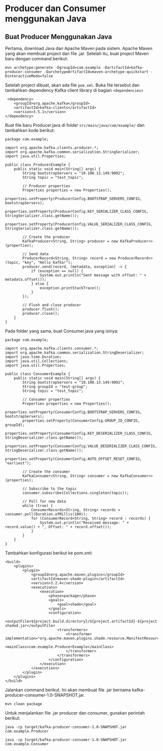 # Producer dan Consumer menggunakan Java

## Buat Producer Menggunakan Java

Pertama, download Java dan Apache Maven pada sistem. Apache Maven yang akan membuat project dan file .jar. Setelah itu, buat project Maven baru dengan command berikut:

```
mvn archetype:generate -DgroupId=com.example -DartifactId=kafka-producer-consumer -DarchetypeArtifactId=maven-archetype-quickstart -DinteractiveMode=false
```

Setelah project dibuat, akan ada file `pom.xml`. Buka file tersebut dan tambahkan dependency Kafka client library di bagian `<dependencies>`

```
 <dependency>
    <groupId>org.apache.kafka</groupId>
    <artifactId>kafka-clients</artifactId>
    <version>3.5.1</version>
</dependency>
```

Buat file baru Producer.java di folder `src/main/java/com/example/` dan tambahkan kode berikut:

```
package com.example;

import org.apache.kafka.clients.producer.*;
import org.apache.kafka.common.serialization.StringSerializer;
import java.util.Properties;

public class ProducerExample {
    public static void main(String[] args) {
        String bootstrapServers = "10.100.13.149:9092";
        String topic = "test_topic";

        // Producer properties
        Properties properties = new Properties();
        properties.setProperty(ProducerConfig.BOOTSTRAP_SERVERS_CONFIG, bootstrapServers);
        properties.setProperty(ProducerConfig.KEY_SERIALIZER_CLASS_CONFIG, StringSerializer.class.getName());
        properties.setProperty(ProducerConfig.VALUE_SERIALIZER_CLASS_CONFIG, StringSerializer.class.getName());

        // Create the producer
        KafkaProducer<String, String> producer = new KafkaProducer<>(properties);

        // Send data
        ProducerRecord<String, String> record = new ProducerRecord<>(topic, "key", "Hello Kafka!");
        producer.send(record, (metadata, exception) -> {
            if (exception == null) {
                System.out.println("Sent message with offset: " + metadata.offset());
            } else {
                exception.printStackTrace();
            }
        });

        // Flush and close producer
        producer.flush();
        producer.close();
    }
}
```

Pada folder yang sama, buat Consumer.java yang isinya:

```
package com.example;

import org.apache.kafka.clients.consumer.*;
import org.apache.kafka.common.serialization.StringDeserializer;
import java.time.Duration;
import java.util.Collections;
import java.util.Properties;

public class ConsumerExample {
    public static void main(String[] args) {
        String bootstrapServers = "10.100.13.149:9092";
        String groupId = "test-group";
        String topic = "test_topic";

        // Consumer properties
        Properties properties = new Properties();
        properties.setProperty(ConsumerConfig.BOOTSTRAP_SERVERS_CONFIG, bootstrapServers);
        properties.setProperty(ConsumerConfig.GROUP_ID_CONFIG, groupId);
        properties.setProperty(ConsumerConfig.KEY_DESERIALIZER_CLASS_CONFIG, StringDeserializer.class.getName());
        properties.setProperty(ConsumerConfig.VALUE_DESERIALIZER_CLASS_CONFIG, StringDeserializer.class.getName());
        properties.setProperty(ConsumerConfig.AUTO_OFFSET_RESET_CONFIG, "earliest");

        // Create the consumer
        KafkaConsumer<String, String> consumer = new KafkaConsumer<>(properties);

        // Subscribe to the topic
        consumer.subscribe(Collections.singleton(topic));

        // Poll for new data
        while (true) {
            ConsumerRecords<String, String> records = consumer.poll(Duration.ofMillis(100));
            for (ConsumerRecord<String, String> record : records) {
                System.out.println("Received message: " + record.value() + ", Offset: " + record.offset());
            }
        }
    }
}
```

Tambahkan konfigurasi berikut ke pom.xml:

```
<build>
    <plugins>
        <plugin>
            <groupId>org.apache.maven.plugins</groupId>
            <artifactId>maven-shade-plugin</artifactId>
            <version>3.2.4</version>
            <executions>
                <execution>
                    <phase>package</phase>
                    <goals>
                        <goal>shade</goal>
                    </goals>
                    <configuration>
                        <outputFile>${project.build.directory}/${project.artifactId}-${project.version}-shaded.jar</outputFile>
                        <transformers>
                            <transformer implementation="org.apache.maven.plugins.shade.resource.ManifestResourceTransformer">
                                <mainClass>com.example.ProducerExample</mainClass>
                            </transformer>
                        </transformers>
                    </configuration>
                </execution>
            </executions>
        </plugin>
    </plugins>
</build>
```

Jalankan command berikut. Ini akan membuat file .jar bernama kafka-producer-consumer-1.0-SNAPSHOT.jar.

```
mvn clean package
```

Untuk menjalankan file .jar producer dan consumer, gunakan perintah berikut:

```
java -cp target/kafka-producer-consumer-1.0-SNAPSHOT.jar com.example.Producer
```

```
java -cp target/kafka-producer-consumer-1.0-SNAPSHOT.jar com.example.Consumer
```

